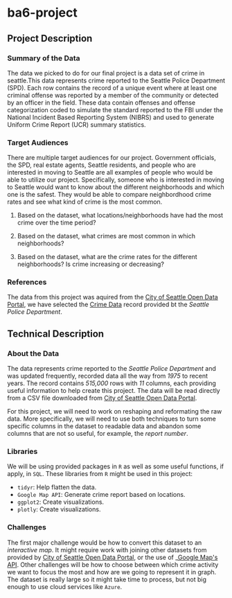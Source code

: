 # ba6-project

## Project Description
### Summary of the Data
The data we picked to do  for our final project is a data set of crime in seattle.This data represents crime reported to the Seattle Police Department (SPD). Each row contains the record of a unique event where at least one criminal offense was reported by a member of the community or detected by an officer in the field. 
These data contain offenses and offense categorization coded to simulate the standard reported to the FBI under the National Incident Based Reporting System (NIBRS) and used to generate Uniform Crime Report (UCR) summary statistics. 

### Target Audiences
There are multiple target audiences for our project. Government officials, the SPD, real estate agents, Seattle residents, and people who are interested in moving to Seattle are all examples of people who would be able to utilize our project. Specifically, someone who is interested in moving to Seattle would want to know about the different neighborhoods and which one is the safest. They would be able to compare neighbordhood crime rates and see what kind of crime is the most common.

1) Based on the dataset, what locations/neighborhoods have had the most crime over the time period?

2) Based on the dataset, what crimes are most common in which neighborhoods?

3) Based on the dataset, what are the crime rates for the different neighborhoods? Is crime increasing or decreasing?

### References
The data from this project was aquired from the [City of Seattle Open Data Portal](https://data.seattle.gov/), we have selected the [Crime Data](https://data.seattle.gov/Public-Safety/Crime-Data/4fs7-3vj5) record provided bt the _Seattle Police Department_. 

## Technical Description
### About the Data
The data represents crime reported to the _Seattle Police Department_ and was updated frequently, recorded data all the way from _1975_ to recent years. The record contains _515,000_ rows with _11_ columns, each providing useful information to help create this project. The data will be read directly from a CSV file downloaded from [City of Seattle Open Data Portal](https://data.seattle.gov/).

For this project, we will need to work on reshaping and reformating the raw data. More specifically, we will need to use both techniques to turn some specific columns in the dataset to readable data and abandon some columns that are not so useful, for example, the _report number_. 

### Libraries
We will be using provided packages in `R` as well as some useful functions, if apply, in `SQL`. 
These libraries from `R` might be used in this project:
- `tidyr`: Help flatten the data.
- `Google Map API`: Generate crime report based on locations.
- `ggplot2`: Create visualizations.
- `plotly`: Create visualizations.

### Challenges
The first major challenge would be how to convert this dataset to an _interactive map_. It might require work with joining other datasets from provided by [City of Seattle Open Data Portal](https://data.seattle.gov/), or the use of _[Google Map's API](https://developers.google.com/maps/documentation/). Other challenges will be how to choose between which crime activity we want to focus the most and how are we going to represent it in graph. The dataset is really large so it might take time to process, but not big enough to use cloud services like `Azure`.
